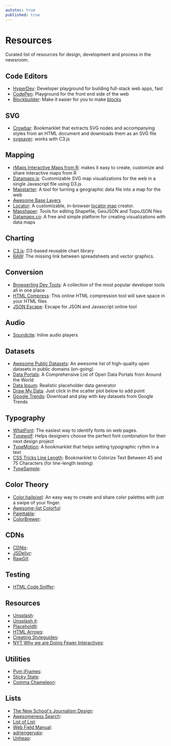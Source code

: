 ```yaml
---
autotoc: true
published: true
---
```

# Resources

Curated list of resources for design, development and process in the newsroom.

## Code Editors

- [HyperDev](https://hyperdev.com/): Developer playground for building full-stack web apps, fast
- [CodePen](http://codepen.io/): Playground for the front end side of the web
- [Blockbuilder](http://blockbuilder.org/): Make it easier for you to make [blocks](http://bl.ocks.org/)

## SVG

- [Crowbar](http://nytimes.github.io/svg-crowbar/): Bookmarklet that extracts SVG nodes and accompanying styles from an HTML document and downloads them as an SVG file
- [svgsaver](http://hypercubed.github.io/svgsaver-crowbar/): works with C3.js

## Mapping

- [rMaps Interactive Maps from R](http://rmaps.github.io/): makes it easy to create, customize and share interactive maps from R
- [Datamaps.js](http://datamaps.github.io/): Customizable SVG map visualizations for the web in a single Javascript file using D3.js
- [Mapstarter](http://mapstarter.com/): A tool for turning a geographic data file into a map for the web
- [Awesome Base Layers](http://felix.rohrba.ch/en/2016/awesome-basemap-layer-for-your-qgis-project/#google)
- [Locator](https://github.com/datanews/locator): A customizable, in-browser [locator map](https://en.wikipedia.org/wiki/Locator_map) creator.
- [Mapshaper](http://mapshaper.org/): Tools for editing Shapefile, GeoJSON and TopoJSON files
- [Datamaps.co](https://datamaps.co/): A free and simple platform for creating visualizations with data maps

## Charting

- [C3.js](http://c3js.org/): D3-based reusable chart library
- [RAW](http://raw.densitydesign.org/): The missing link between spreadsheets and vector graphics.

## Conversion

- [Browserling Dev Tools](https://www.browserling.com/tools): A collection of the most popular developer tools all in one place
- [HTML Compress](http://www.textfixer.com/html/compress-html-compression.php): This online HTML compression tool will save space in your HTML files
- [JSON Escape](http://bernhardhaeussner.de/odd/json-escape/): Escape for JSON and Javascript online tool

## Audio

- [Soundcite](https://soundcite.knightlab.com/): Inline audio players

## Datasets

- [Awesome Public Datasets](https://github.com/caesar0301/awesome-public-datasets): An awesome list of high-quality open datasets in public domains (on-going)
- [Data Portals](http://dataportals.org/): A Comprehensive List of Open Data Portals from Around the World
- [Data Ipsum](http://datumipsum.com/): Realistic placeholder data generator
- [Draw My Data](http://www.robertgrantstats.co.uk/drawmydata.html): Just click in the scatter plot below to add point
- [Google Trends](http://googletrends.github.io/data/): Download and play with key datasets from Google Trends

## Typography

- [WhatFont](https://chrome.google.com/webstore/detail/whatfont/jabopobgcpjmedljpbcaablpmlmfcogm?hl=en): The easiest way to identify fonts on web pages.
- [Typewolf](https://www.typewolf.com/): Helps designers choose the perfect font combination for their next design project
- [TypeMotion](http://yannick-lohse.fr/TypeMotion/): A bookmarklet that helps setting typographic rythm in a text
- [CSS Tricks Line Length](https://css-tricks.com/bookmarklet-colorize-text-45-75-characters-line-length-testing/): Bookmarklet to Colorize Text Between 45 and 75 Characters (for line-length testing)
- [TypeSample](http://www.typesample.com/):


## Color Theory

- [Color.hailpixel](http://color.hailpixel.com/): An easy way to create and share color palettes with just a swipe of your finger.
- [Awesome-list Colorful](https://github.com/Siddharth11/Colorful):
- [Palettable](http://www.palettable.io/):
- [ColorBrewer](http://colorbrewer2.org/):

## CDNs
- [CDNjs](https://cdnjs.com/):
- [JSDelivr](https://www.jsdelivr.com/):
- [RawGit](https://rawgit.com/):

## Testing

- [HTML Code Sniffer](http://squizlabs.github.io/HTML_CodeSniffer/):

## Resources

- [Unsplash](https://unsplash.com/):
- [Unsplash it](https://unsplash.it/):
- [PlaceholdIt](http://placehold.it/):
- [HTML Arrows](http://htmlarrows.com/):
- [Creating Styleguides](https://medium.mybridge.co/all-about-creating-design-style-guides-cba6f6ca509d#.ditzgbrbr):
- [NYT Why we are Doing Fewer Interactives](https://github.com/archietse/malofiej-2016/blob/master/tse-malofiej-2016-slides.pdf):

## Utilities

- [Pym iFrames](http://blog.apps.npr.org/pym.js/):
- [Sticky State](https://github.com/soenkekluth/sticky-state):
- [Comma Chameleon](http://comma-chameleon.io/):

## Lists

- [The New School's Journalism Design](https://trello.com/b/L7M9gril/journalism-design-resources):
- [Awesomeness Search](https://getawesomeness.herokuapp.com/):
- [List of List](https://github.com/jnv/lists):
- [Web Field Manual](http://webfieldmanual.com/):
- [adriengervaix](http://list.adriengervaix.com/):
- [Unheap](http://www.unheap.com/):
